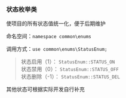 ### 状态枚举类

使项目的所有状态值统一化，便于后期维护

命名空间：`namespace common\enums`

调用方式：`use common\enums\StatusEnum;`

> 状态启用（1）： `StatusEnum::STATUS_ON` <br>
> 状态禁用（0）： `StatusEnum::STATUS_OFF` <br>
> 状态删除（-1）： `StatusEnum::STATUS_DEL` <br>

其他状态可根据实际开发自行补充
